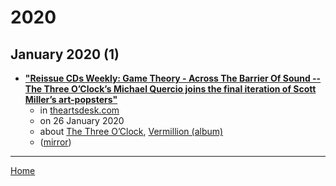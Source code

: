 # 2020

## January 2020 (1)

 - [**"Reissue CDs Weekly: Game Theory - Across The Barrier Of Sound -- The Three O’Clock’s Michael Quercio joins the final iteration of Scott Miller’s art-popsters"**](https://theartsdesk.com/new-music/reissue-cds-weekly-game-theory-across-barrier-sound)
    - in [theartsdesk.com](../../../publications/p-t/theartsdesk-com/index.md)
    - on 26 January 2020
    - about [The Three O’Clock](../../../topics/the-three-o-clock/index.md), [Vermillion (album)](../../../topics/album/vermillion/index.md)
    - ([mirror](https://web.archive.org/web/*/https://theartsdesk.com/new-music/reissue-cds-weekly-game-theory-across-barrier-sound))

----

[Home](../index.md)

